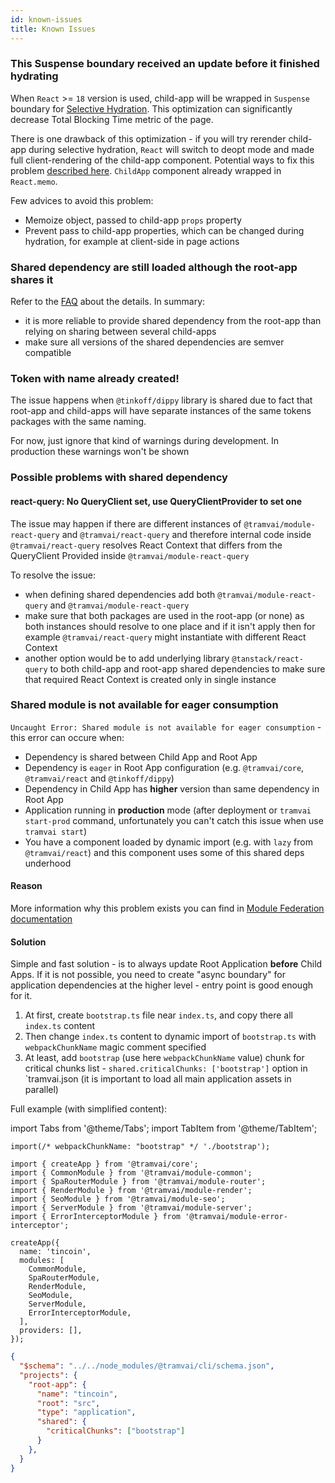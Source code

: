 ```yaml
---
id: known-issues
title: Known Issues
---
```


### This Suspense boundary received an update before it finished hydrating

When `React` >= `18` version is used, child-app will be wrapped in `Suspense` boundary for [Selective Hydration](https://github.com/reactwg/react-18/discussions/130). This optimization can significantly decrease Total Blocking Time metric of the page.

There is one drawback of this optimization - if you will try rerender child-app during selective hydration, `React` will switch to deopt mode and made full client-rendering of the child-app component. Potential ways to fix this problem [described here](https://github.com/facebook/react/issues/24476#issuecomment-1127800350). `ChildApp` component already wrapped in `React.memo`.

Few advices to avoid this problem:

- Memoize object, passed to child-app `props` property
- Prevent pass to child-app properties, which can be changed during hydration, for example at client-side in page actions

### Shared dependency are still loaded although the root-app shares it

Refer to the [FAQ](#faq-about-shared-dependencies) about the details. In summary:

- it is more reliable to provide shared dependency from the root-app than relying on sharing between several child-apps
- make sure all versions of the shared dependencies are semver compatible

### Token with name already created!

The issue happens when `@tinkoff/dippy` library is shared due to fact that root-app and child-apps will have separate instances of the same tokens packages with the same naming.

For now, just ignore that kind of warnings during development. In production these warnings won't be shown

### Possible problems with shared dependency

#### react-query: No QueryClient set, use QueryClientProvider to set one

The issue may happen if there are different instances of `@tramvai/module-react-query` and `@tramvai/react-query` and therefore internal code inside `@tramvai/react-query` resolves React Context that differs from the QueryClient Provided inside `@tramvai/module-react-query`

To resolve the issue:

- when defining shared dependencies add both `@tramvai/module-react-query` and `@tramvai/module-react-query`
- make sure that both packages are used in the root-app (or none) as both instances should resolve to one place and if it isn't apply then for example `@tramvai/react-query` might instantiate with different React Context
- another option would be to add underlying library `@tanstack/react-query` to both child-app and root-app shared dependencies to make sure that required React Context is created only in single instance

### Shared module is not available for eager consumption

`Uncaught Error: Shared module is not available for eager consumption` - this error can occure when:
- Dependency is shared between Child App and Root App
- Dependency is `eager` in Root App configuration (e.g. `@tramvai/core`, `@tramvai/react` and `@tinkoff/dippy`)
- Dependency in Child App has **higher** version than same dependency in Root App
- Application running in **production** mode (after deployment or `tramvai start-prod` command, unfortunately you can't catch this issue when use `tramvai start`)
- You have a component loaded by dynamic import (e.g. with `lazy` from `@tramvai/react`) and this component uses some of this shared deps underhood

#### Reason

More information why this problem exists you can find in [Module Federation documentation](https://webpack.js.org/concepts/module-federation/#uncaught-error-shared-module-is-not-available-for-eager-consumption)

#### Solution

Simple and fast solution - is to always update Root Application **before** Child Apps. If it is not possible, you need to create "async boundary" for application dependencies at the higher level - entry point is good enough for it.

1. At first, create `bootstrap.ts` file near `index.ts`, and copy there all `index.ts` content
1. Then change `index.ts` content to dynamic import of `bootstrap.ts` with `webpackChunkName` magic comment specified
1. At least, add `bootstrap` (use here `webpackChunkName` value) chunk for critical chunks list - `shared.criticalChunks: ['bootstrap']` option in `tramvai.json (it is important to load all main application assets in parallel)

Full example (with simplified content):

import Tabs from '@theme/Tabs'; 
import TabItem from '@theme/TabItem';

<Tabs>
  <TabItem value="index" label="src/index.ts" default>

```tsx title="src/index.ts"
import(/* webpackChunkName: "bootstrap" */ './bootstrap');
```

  </TabItem>
  <TabItem value="bootstrap" label="src/bootstrap.ts" default>

```tsx title="src/bootstrap.ts"
import { createApp } from '@tramvai/core';
import { CommonModule } from '@tramvai/module-common';
import { SpaRouterModule } from '@tramvai/module-router';
import { RenderModule } from '@tramvai/module-render';
import { SeoModule } from '@tramvai/module-seo';
import { ServerModule } from '@tramvai/module-server';
import { ErrorInterceptorModule } from '@tramvai/module-error-interceptor';

createApp({
  name: 'tincoin',
  modules: [
    CommonModule,
    SpaRouterModule,
    RenderModule,
    SeoModule,
    ServerModule,
    ErrorInterceptorModule,
  ],
  providers: [],
});
```

  </TabItem>
  <TabItem value="tramvai" label="tramvai.json" default>

```json title="tramvai.json"
{
  "$schema": "../../node_modules/@tramvai/cli/schema.json",
  "projects": {
    "root-app": {
      "name": "tincoin",
      "root": "src",
      "type": "application",
      "shared": {
        "criticalChunks": ["bootstrap"]
      }
    },
  }
}
```

  </TabItem>
</Tabs>
